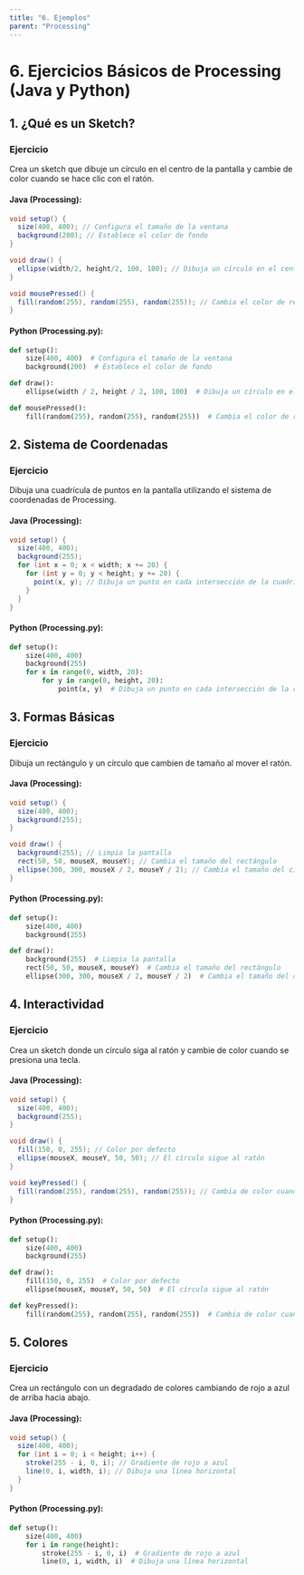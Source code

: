 ```yaml
---
title: "6. Ejemplos"
parent: "Processing"
---
```



# 6. Ejercicios Básicos de Processing (Java y Python)

## 1. ¿Qué es un Sketch?
### Ejercicio
Crea un sketch que dibuje un círculo en el centro de la pantalla y cambie de color cuando se hace clic con el ratón.

#### Java (Processing):
```java
void setup() {
  size(400, 400); // Configura el tamaño de la ventana
  background(200); // Establece el color de fondo
}

void draw() {
  ellipse(width/2, height/2, 100, 100); // Dibuja un círculo en el centro
}

void mousePressed() {
  fill(random(255), random(255), random(255)); // Cambia el color de relleno al hacer clic
}
```

#### Python (Processing.py):
```python
def setup():
    size(400, 400)  # Configura el tamaño de la ventana
    background(200)  # Establece el color de fondo

def draw():
    ellipse(width / 2, height / 2, 100, 100)  # Dibuja un círculo en el centro

def mousePressed():
    fill(random(255), random(255), random(255))  # Cambia el color de relleno al hacer clic
```

## 2. Sistema de Coordenadas
### Ejercicio
Dibuja una cuadrícula de puntos en la pantalla utilizando el sistema de coordenadas de Processing.

#### Java (Processing):
```java
void setup() {
  size(400, 400);
  background(255);
  for (int x = 0; x < width; x += 20) {
    for (int y = 0; y < height; y += 20) {
      point(x, y); // Dibuja un punto en cada intersección de la cuadrícula
    }
  }
}
```

#### Python (Processing.py):
```python
def setup():
    size(400, 400)
    background(255)
    for x in range(0, width, 20):
        for y in range(0, height, 20):
            point(x, y)  # Dibuja un punto en cada intersección de la cuadrícula
```

## 3. Formas Básicas
### Ejercicio
Dibuja un rectángulo y un círculo que cambien de tamaño al mover el ratón.

#### Java (Processing):
```java
void setup() {
  size(400, 400);
  background(255);
}

void draw() {
  background(255); // Limpia la pantalla
  rect(50, 50, mouseX, mouseY); // Cambia el tamaño del rectángulo
  ellipse(300, 300, mouseX / 2, mouseY / 2); // Cambia el tamaño del círculo
}
```

#### Python (Processing.py):
```python
def setup():
    size(400, 400)
    background(255)

def draw():
    background(255)  # Limpia la pantalla
    rect(50, 50, mouseX, mouseY)  # Cambia el tamaño del rectángulo
    ellipse(300, 300, mouseX / 2, mouseY / 2)  # Cambia el tamaño del círculo
```

## 4. Interactividad
### Ejercicio
Crea un sketch donde un círculo siga al ratón y cambie de color cuando se presiona una tecla.

#### Java (Processing):
```java
void setup() {
  size(400, 400);
  background(255);
}

void draw() {
  fill(150, 0, 255); // Color por defecto
  ellipse(mouseX, mouseY, 50, 50); // El círculo sigue al ratón
}

void keyPressed() {
  fill(random(255), random(255), random(255)); // Cambia de color cuando se presiona una tecla
}
```

#### Python (Processing.py):
```python
def setup():
    size(400, 400)
    background(255)

def draw():
    fill(150, 0, 255)  # Color por defecto
    ellipse(mouseX, mouseY, 50, 50)  # El círculo sigue al ratón

def keyPressed():
    fill(random(255), random(255), random(255))  # Cambia de color cuando se presiona una tecla
```

## 5. Colores
### Ejercicio
Crea un rectángulo con un degradado de colores cambiando de rojo a azul de arriba hacia abajo.

#### Java (Processing):
```java
void setup() {
  size(400, 400);
  for (int i = 0; i < height; i++) {
    stroke(255 - i, 0, i); // Gradiente de rojo a azul
    line(0, i, width, i); // Dibuja una línea horizontal
  }
}
```

#### Python (Processing.py):
```python
def setup():
    size(400, 400)
    for i in range(height):
        stroke(255 - i, 0, i)  # Gradiente de rojo a azul
        line(0, i, width, i)  # Dibuja una línea horizontal
```
